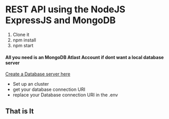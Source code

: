 # REST API using the NodeJS ExpressJS and MongoDB

1. Clone it
2. npm install
3. npm start


#### All you need is an MongoDB Atlast Account if dont want a local database server
[Create a Database server here](https://cloud.mongodb.com/user#/atlas/register/accountProfile)
* Set up an cluster
* get your database connection URI
* replace your Database connection URI in the .env


## That is It
